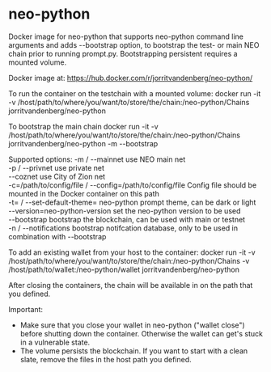 # neo-python
Docker image for neo-python that supports neo-python command line arguments and adds --bootstrap option, to bootstrap the test- or main NEO chain prior to running prompt.py. Bootstrapping persistent requires a mounted volume.

Docker image at: https://hub.docker.com/r/jorritvandenberg/neo-python/

To run the container on the testchain with a mounted volume:
docker run -it -v /host/path/to/where/you/want/to/store/the/chain:/neo-python/Chains jorritvandenberg/neo-python

To bootstrap the main chain
docker run -it -v /host/path/to/where/you/want/to/store/the/chain:/neo-python/Chains jorritvandenberg/neo-python -m --bootstrap

Supported options:
-m / --mainnet
use NEO main net  
-p / --privnet
use private net  
--coznet
use City of Zion net  
-c=/path/to/config/file / --config=/path/to/config/file
Config file should be mounted in the Docker container on this path  
-t=<theme> / --set-default-theme=<theme>
neo-python prompt theme, can be dark or light  
--version=neo-python-version
set the neo-python version to be used  
--bootstrap
bootstrap the blockchain, can be used with main or testnet  
-n / --notifications
bootstrap notifcation database, only to be used in combination with --bootstrap  

To add an existing wallet from your host to the container:
docker run -it -v /host/path/to/where/you/want/to/store/the/chain:/neo-python/Chains -v /host/path/to/wallet:/neo-python/wallet jorritvandenberg/neo-python

After closing the containers, the chain will be available in on the path that you defined.

Important:
- Make sure that you close your wallet in neo-python ("wallet close") before shutting down the container. Otherwise the wallet can get's stuck in a vulnerable state.
- The volume persists the blockchain. If you want to start with a clean slate, remove the files in the host path you defined.

